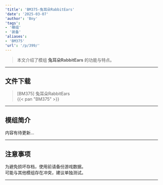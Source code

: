 ```yaml
---
'title': 'BM375-兔耳朵RabbitEars'
'date': '2025-03-07'
'author': 'Bny'
'tags':
- '模组'
- '装备'
'aliases':
- 'BM375'
'url': '/p/399/'
---
```


> 本文介绍了模组 **兔耳朵RabbitEars** 的功能与特点。

---

## 文件下载

> [BM375] 兔耳朵RabbitEars  
{{< pan "BM375" >}}  

---

## 模组简介

>  
内容有待更新...  

---

## 注意事项

>  
为避免损坏存档，使用前请备份游戏数据。  
可能与其他模组存在冲突，建议单独测试。  

---

